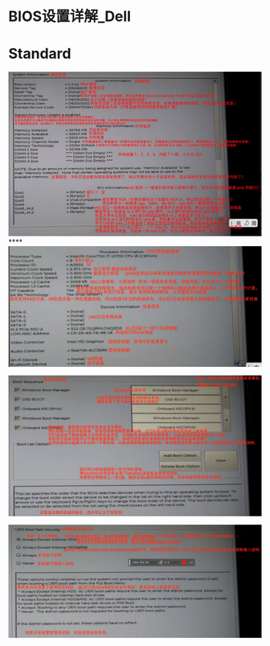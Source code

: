 # BIOS设置详解_Dell
# Standard 
![](vx_images/80893210251701.png)****
![](vx_images/376912110266723.png)

![](vx_images/64252510259392.png)

![](vx_images/105112910255947.png)
